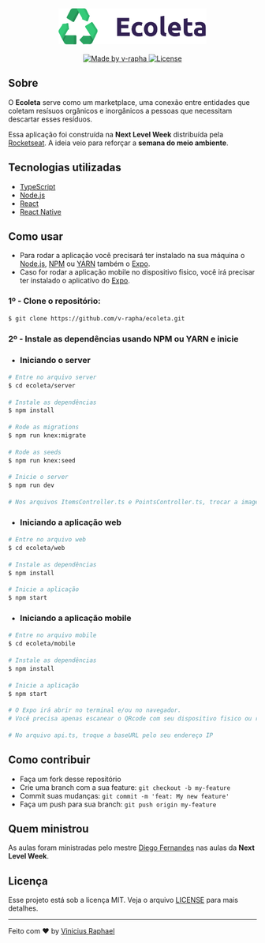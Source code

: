 <h3 align="center">
    <img alt="Logo" title="#logo" width="300px" src=".github/logo.png">
</h3>

<p align="center">
  <a href="https://www.linkedin.com/in/vinicius-raphael/">
    <img alt="Made by v-rapha" src="https://img.shields.io/badge/made%20by-Vinicius%20Raphael-brightgreen" />
  </a>
    
  <a href="https://github.com/v-rapha/ecoleta/blob/master/LICENSE">
    <img alt="License" src="https://img.shields.io/badge/license-MIT-brightgreen" />
  </a>
</p>

## Sobre
O <strong>Ecoleta</strong> serve como um marketplace, uma conexão entre entidades que coletam resísuos orgânicos e inorgânicos a pessoas que necessitam descartar esses resíduos.

Essa aplicação foi construída na <strong>Next Level Week</strong> distribuída pela <a href="https://rocketseat.com.br">Rocketseat</a>. A ideia veio para reforçar a <strong>semana do meio ambiente</strong>.

## Tecnologias utilizadas
- [TypeScript](https://www.typescriptlang.org)
- [Node.js](https://nodejs.org/en/)
- [React](https://reactjs.org)
- [React Native](https://reactnative.dev)

## Como usar
- Para rodar a aplicação você precisará ter instalado na sua máquina o [Node.js](https://nodejs.org/en/), [NPM](https://www.npmjs.com/) ou [YARN](https://yarnpkg.com/) também o [Expo](https://expo.io/).
- Caso for rodar a aplicação mobile no dispositivo fisico, você irá precisar ter instalado o aplicativo do [Expo](https://play.google.com/store/apps/details?id=host.exp.exponent&hl=pt).

### 1º -  Clone o repositório:
```bash
$ git clone https://github.com/v-rapha/ecoleta.git
```
### 2º - Instale as dependências usando NPM ou YARN e inicie
- ### Iniciando o server
```bash
# Entre no arquivo server
$ cd ecoleta/server

# Instale as dependências
$ npm install

# Rode as migrations
$ npm run knex:migrate

# Rode as seeds
$ npm run knex:seed

# Inicie o server
$ npm run dev

# Nos arquivos ItemsController.ts e PointsController.ts, trocar a image_url pelo seu endereço IP
```

- ### Iniciando a aplicação web
```bash
# Entre no arquivo web
$ cd ecoleta/web

# Instale as dependências
$ npm install

# Inicie a aplicação
$ npm start
```

- ### Iniciando a aplicação mobile
```bash
# Entre no arquivo mobile
$ cd ecoleta/mobile

# Instale as dependências
$ npm install

# Inicie a aplicação
$ npm start

# O Expo irá abrir no terminal e/ou no navegador.
# Você precisa apenas escanear o QRcode com seu dispositivo fisico ou rodar a aplicação no seu emulador

# No arquivo api.ts, troque a baseURL pelo seu endereço IP
```

## Como contribuir

- Faça um fork desse repositório
- Crie uma branch com a sua feature: `git checkout -b my-feature`
- Commit suas mudanças: `git commit -m 'feat: My new feature'`
- Faça um push para sua branch: `git push origin my-feature`


## Quem ministrou
As aulas foram ministradas pelo mestre <a href="https://github.com/diego3g">Diego Fernandes</a> nas aulas da <strong>Next Level Week</strong>.

## Licença
Esse projeto está sob a licença MIT. Veja o arquivo [LICENSE](LICENSE) para mais detalhes.

---
    
Feito com ♥ by [Vinicius Raphael](https://www.linkedin.com/in/vinicius-raphael/)
